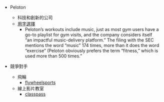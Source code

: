 - Peloton 
    - 科技和創新的公司
    - [用字選擇](https://www.marketwatch.com/story/peloton-ipo-five-things-to-know-about-the-interactive-exercise-machine-company-2019-08-28)
        - Peloton’s workouts include music, just as most gym users have a go-to playlist for gym visits, and the company considers itself “an impactful music-delivery platform.” The filing with the SEC mentions the word “music” 174 times, more than it does the word “exercise” (Peloton obviously prefers the term “fitness,” which is used more than 500 times.”


- 競爭對手
    - 飛輪
       - [flywheelsports](https://www.flywheelsports.com)
    - 線上影片教室
        - [classpass](https://classpass.com/features)
